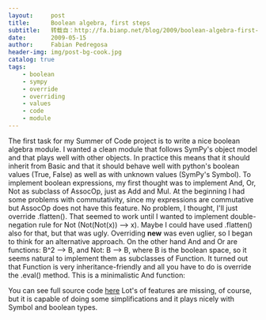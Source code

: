 ```yaml
---
layout:     post
title:      Boolean algebra, first steps
subtitle:   转载自：http://fa.bianp.net/blog/2009/boolean-algebra-first-steps/
date:       2009-05-15
author:     Fabian Pedregosa
header-img: img/post-bg-cook.jpg
catalog: true
tags:
    - boolean
    - sympy
    - override
    - overriding
    - values
    - code
    - module
---
```


The first task for my Summer of Code project is to write a nice boolean
algebra module. I wanted a clean module that follows SymPy's object
model and that plays well with other objects. In practice this means
that it should inherit from Basic and that it should behave well with
python's boolean values (True, False) as well as with unknown values
(SymPy's Symbol). To implement boolean expressions, my first thought was
to implement And, Or, Not as subclass of AssocOp, just as Add and Mul.
At the beginning I had some problems with commutativity, since my
expressions are commutative but AssocOp does not have this feature. No
problem, I thought, I'll just override .flatten(). That seemed to work
until I wanted to implement double-negation rule for Not (Not(Not(x))
--> x). Maybe I could have used .flatten() also for that, but that was
ugly. Overriding __new__ was even uglier, so I began to think for an
alternative approach. On the other hand And and Or are functions: B^2
--> B, and Not: B --> B, where B is the boolean space, so it seems
natural to implement them as subclasses of Function. It turned out that
Function is very inheritance-friendly and all you have to do is override
the .eval() method. This is a minimalistic And function:

You can see full source code [here](http://fseoane.net/cgi-bin/gitweb.cgi?p=sympy.git;a=blob;f=sympy/logic/boolalg.py;h=04a499a8dd8074ea41c49daad976c5304b3a880a;hb=5a97f25a2d619eba799490804d95d562c31864c8) Lot's of features are missing, of
course, but it is capable of doing some simplifications and it plays
nicely with Symbol and boolean types.
